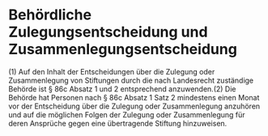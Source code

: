 # Behördliche Zulegungsentscheidung und Zusammenlegungsentscheidung

(1) Auf den Inhalt der Entscheidungen über die Zulegung oder Zusammenlegung von Stiftungen durch die nach Landesrecht zuständige Behörde ist § 86c Absatz 1 und 2 entsprechend anzuwenden.(2) Die Behörde hat Personen nach § 86c Absatz 1 Satz 2 mindestens einen Monat vor der Entscheidung über die Zulegung oder Zusammenlegung anzuhören und auf die möglichen Folgen der Zulegung oder Zusammenlegung für deren Ansprüche gegen eine übertragende Stiftung hinzuweisen. 

